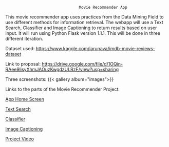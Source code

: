 

                                    Movie Recommender App

This movie recommender app uses practices from the Data Mining Field to use different methods for information retrieval. The webapp will use a Text Search, Classifier and Image Captioning to return results based on user input. It will run using Python Flask version 1.1.1. This will be done in three different iteration.


Dataset used: https://www.kaggle.com/iarunava/imdb-movie-reviews-dataset

Link to proposal: https://drive.google.com/file/d/1OQin-RAee9lisyXhmJAOuzKwgdzULRzF/view?usp=sharing

Three screenshots: {{< gallery album="images">}}

Links to the parts of the Movie Recommender Project:

[App Home Screen](http://cmeza432.pythonanywhere.com/)

[Text Search](https://carlos-meza-203ce6.netlify.com/post/)

[Classifier](https://carlos-meza-203ce6.netlify.com/classifier/)

[Image Captioning](https://carlos-meza-203ce6.netlify.com/image_caption/)

[Project Video](https://www.youtube.com/watch?v=p7OS0odCo0k)